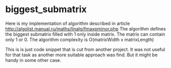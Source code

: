 # biggest_submatrix

Here is my implementation of algorithm described in article http://algolist.manual.ru/maths/linalg/fmaxpminor.php
The algorithm defines the biggest submatrix filled with 1 only inside matrix. The matrix can contain only 1 or 0.
The algorithm complexity is O(matrixWidth x matrixLength)

This is is just code snippet that is cut from another project. It was not useful for that task as another more suitable approach was find. But it might be handy in some other case.

